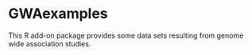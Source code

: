 GWAexamples
===========

This R add-on package provides some data sets resulting from genome wide association studies.
